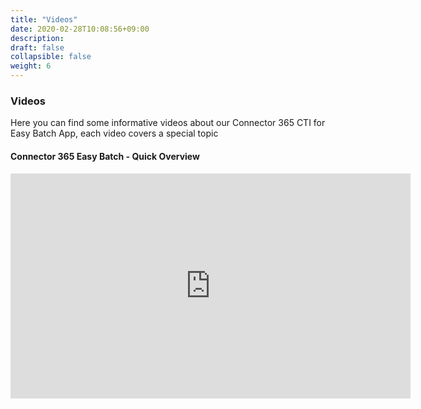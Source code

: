 ```yaml
---
title: "Videos"
date: 2020-02-28T10:08:56+09:00
description: 
draft: false
collapsible: false
weight: 6
---
```

### Videos

Here you can find some informative videos about our Connector 365 CTI for Easy Batch App, each video covers a special topic

#### Connector 365 Easy Batch - Quick Overview
<p style="text-align: center;">
<iframe width="640" height="360" src="https://www.youtube.com/embed/WWncyMF4Qb0" title="YouTube video player" frameborder="0" allow="accelerometer; autoplay; clipboard-write; encrypted-media; gyroscope; picture-in-picture" allowfullscreen></iframe>
</p>
